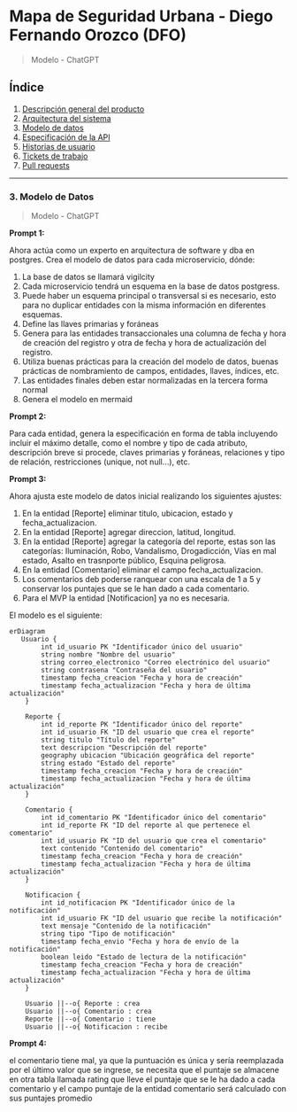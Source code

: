 # Mapa de Seguridad Urbana - Diego Fernando Orozco (DFO)
> Modelo - ChatGPT

## Índice

1. [Descripción general del producto](prompts-descripcion.md#1-descripción-general-del-producto)
2. [Arquitectura del sistema](prompts-arquitectura.md#2-arquitectura-del-sistema)
3. [Modelo de datos](prompts-modelo-datos.md#3-modelo-de-datos)
4. [Especificación de la API](#4-especificación-de-la-api)
5. [Historias de usuario](#5-historias-de-usuario)
6. [Tickets de trabajo](#6-tickets-de-trabajo)
7. [Pull requests](#7-pull-requests)

---

### 3. Modelo de Datos

> Modelo - ChatGPT

**Prompt 1:**

Ahora actúa como un experto en arquitectura de software y dba en postgres.
Crea el modelo de datos para cada microservicio, dónde:
1. La base de datos se llamará vigilcity
2. Cada microservicio tendrá un esquema en la base de datos postgress.
3. Puede haber un esquema principal o transversal si es necesario, esto para no duplicar entidades con la misma información en diferentes esquemas.
4. Define las llaves primarias y foráneas
5. Genera para las entidades transaccionales una columna de fecha y hora de creación del registro y otra de fecha y hora de actualización del registro.
6. Utiliza buenas prácticas para la creación del modelo de datos, buenas prácticas de nombramiento de campos, entidades, llaves, índices, etc.
7. Las entidades finales deben estar normalizadas en la tercera forma normal
8. Genera el modelo en mermaid

**Prompt 2:**

Para cada entidad, genera la especificación en forma de tabla incluyendo incluir el máximo detalle, como el nombre y tipo de cada atributo, descripción breve si procede, claves primarias y foráneas, relaciones y tipo de relación, restricciones (unique, not null…), etc.

**Prompt 3:**

Ahora ajusta este modelo de datos inicial realizando los siguientes ajustes:
1. En la entidad [Reporte] eliminar titulo, ubicacion, estado y fecha_actualizacion.
2. En la entidad [Reporte] agregar direccion, latitud, longitud.
3. En la entidad [Reporte] agregar la categoría del reporte, estas son las categorías: Iluminación, Robo, Vandalismo, Drogadicción, Vías en mal estado, Asalto en trasnporte público, Esquina peligrosa.
4. En la entidad [Comentario] eliminar el campo fecha_actualizacion.
5. Los comentarios deb poderse ranquear con una escala de 1 a 5 y conservar los puntajes que se le han dado a cada comentario.
6. Para el MVP la entidad [Notificacion] ya no es necesaria.

El modelo es el siguiente:

```mermaid
erDiagram
   Usuario {
        int id_usuario PK "Identificador único del usuario"
        string nombre "Nombre del usuario"
        string correo_electronico "Correo electrónico del usuario"
        string contrasena "Contraseña del usuario"
        timestamp fecha_creacion "Fecha y hora de creación"
        timestamp fecha_actualizacion "Fecha y hora de última actualización"
    }
    
    Reporte {
        int id_reporte PK "Identificador único del reporte"
        int id_usuario FK "ID del usuario que crea el reporte"
        string titulo "Título del reporte"
        text descripcion "Descripción del reporte"
        geography ubicacion "Ubicación geográfica del reporte"
        string estado "Estado del reporte"
        timestamp fecha_creacion "Fecha y hora de creación"
        timestamp fecha_actualizacion "Fecha y hora de última actualización"
    }
    
    Comentario {
        int id_comentario PK "Identificador único del comentario"
        int id_reporte FK "ID del reporte al que pertenece el comentario"
        int id_usuario FK "ID del usuario que crea el comentario"
        text contenido "Contenido del comentario"
        timestamp fecha_creacion "Fecha y hora de creación"
        timestamp fecha_actualizacion "Fecha y hora de última actualización"
    }
    
    Notificacion {
        int id_notificacion PK "Identificador único de la notificación"
        int id_usuario FK "ID del usuario que recibe la notificación"
        text mensaje "Contenido de la notificación"
        string tipo "Tipo de notificación"
        timestamp fecha_envio "Fecha y hora de envío de la notificación"
        boolean leido "Estado de lectura de la notificación"
        timestamp fecha_creacion "Fecha y hora de creación"
        timestamp fecha_actualizacion "Fecha y hora de última actualización"
    }

    Usuario ||--o{ Reporte : crea
    Usuario ||--o{ Comentario : crea
    Reporte ||--o{ Comentario : tiene
    Usuario ||--o{ Notificacion : recibe
```

**Prompt 4:**

el comentario tiene mal, ya que la puntuación es única y sería reemplazada por el último valor que se ingrese, se necesita que el puntaje se almacene en otra tabla llamada rating que lleve el puntaje que se le ha dado a cada comentario y el campo puntaje de la entidad comentario será calculado con sus puntajes promedio